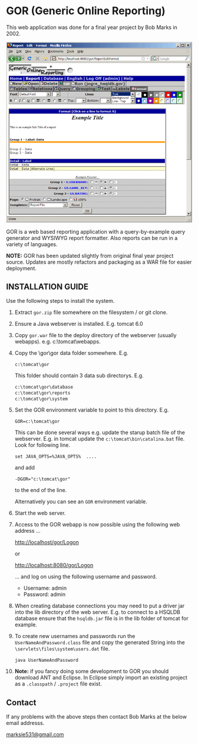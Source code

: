 GOR (Generic Online Reporting) 
==============================

This web application was done for a final year project
by Bob Marks in 2002.

![Screenshot of GOR](https://github.com/bobmarks/gor/raw/master/images/screenshot_report_format.gif "Screenshot of GOR")

GOR is a web based reporting application with a 
query-by-example query generator and WYSIWYG report 
formatter.  Also reports can be run in a variety of 
languages.

**NOTE:** GOR has been updated slightly from original final 
   year project source.  Updates are mostly refactors 
   and packaging as a WAR file for easier deployment.

INSTALLATION GUIDE
------------------

Use the following steps to install the system.

1.  Extract `gor.zip` file somewhere on the filesystem / or git clone.

2.  Ensure a Java webserver is installed. E.g. tomcat 6.0

3.  Copy `gor.war` file to the deploy directory of the 
    webserver (usually webapps). e.g. c:\tomcat\webapps.

4.  Copy the \gor\gor data folder somewhere.  E.g.
    
        c:\tomcat\gor
    
    This folder should contain 3 data sub directorys. E.g.
    
        c:\tomcat\gor\database
        c:\tomcat\gor\reports
        c:\tomcat\gor\system

5.  Set the GOR environment variable to point to this 
    directory. E.g.

        GOR=c:\tomcat\gor

    This can be done several ways e.g. update the 
    starup batch file of the webserver.  E.g. in tomcat 
    update the `c:\tomcat\bin\catalina.bat` file.  
    Look for following line.
    
        set JAVA_OPTS=%JAVA_OPTS%  ....
    
    and add
    
        -DGOR="c:\tomcat\gor"
    
    to the end of the line.
    
    Alternatively you can see an `GOR` environment variable. 

6.  Start the web server.

7.  Access to the GOR webapp is now possible using the 
    following web address ...
    
    [http://localhost/gor/Logon](http://localhost/gor/Logon)
    
    or
    
    [http://localhost:8080/gor/Logon](http://localhost:8080/gor/Logon)

    ... and log on using the following username and password.
     
    * Username: admin        
    * Password: admin

8.  When creating database connections you may need to put 
    a driver jar into the lib directory of the web server.
    E.g. to connect to a HSQLDB database ensure that the 
    `hsqldb.jar` file is in the lib folder of tomcat for 
    example.

9.  To create new usernames and passwords run the 
    `UserNameAndPassword.class` file and copy the generated
    String into the `\servlets\files\system\users.dat` file.

        java UserNameAndPassword
    
10. **Note:** if you fancy doing some development to GOR you 
    should download ANT and Eclipse.   In Eclipse simply
    import an existing project as a `.classpath` / `.project`
    file exist.
    
Contact
-------

If any problems with the above steps then contact Bob
Marks at the below email addresss.

marksie531@gmail.com
